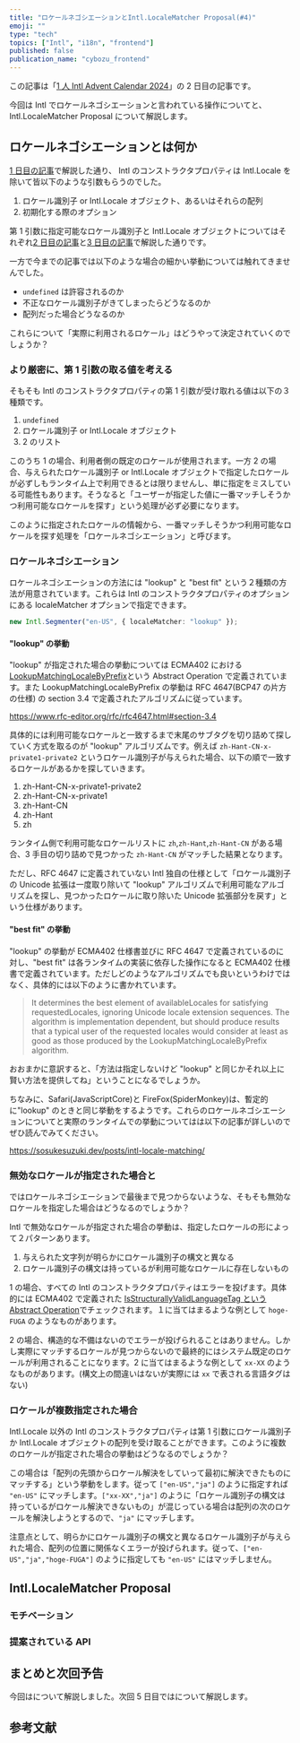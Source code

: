 ```yaml
---
title: "ロケールネゴシエーションとIntl.LocaleMatcher Proposal(#4)"
emoji: ""
type: "tech"
topics: ["Intl", "i18n", "frontend"]
published: false
publication_name: "cybozu_frontend"
---
```


この記事は「[1 人 Intl Advent Calendar 2024](https://adventar.org/calendars/10555)」の 2 日目の記事です。

今回は Intl でロケールネゴシエーションと言われている操作についてと、Intl.LocaleMatcher Proposal について解説します。

## ロケールネゴシエーションとは何か

[1 日目の記事]()で解説した通り、 Intl のコンストラクタプロパティは Intl.Locale を除いて皆以下のような引数もらうのでした。

1. ロケール識別子 or Intl.Locale オブジェクト、あるいはそれらの配列
2. 初期化する際のオプション

第 1 引数に指定可能なロケール識別子と Intl.Locale オブジェクトについてはそれぞれ[2 日目の記事]()と[3 日目の記事]()で解説した通りです。

一方で今までの記事では以下のような場合の細かい挙動については触れてきませんでした。

- `undefined` は許容されるのか
- 不正なロケール識別子がきてしまったらどうなるのか
- 配列だった場合どうなるのか

これらについて「実際に利用されるロケール」はどうやって決定されていくのでしょうか？

### より厳密に、第 1 引数の取る値を考える

そもそも Intl のコンストラクタプロパティの第 1 引数が受け取れる値は以下の３種類です。

1. `undefined`
1. ロケール識別子 or Intl.Locale オブジェクト
1. 2 のリスト

このうち 1 の場合、利用者側の既定のロケールが使用されます。一方 2 の場合、与えられたロケール識別子 or Intl.Locale オブジェクトで指定したロケールが必ずしもランタイム上で利用できるとは限りませんし、単に指定をミスしている可能性もあります。そうなると「ユーザーが指定した値に一番マッチしそうかつ利用可能なロケールを探す」という処理が必ず必要になります。

このように指定されたロケールの情報から、一番マッチしそうかつ利用可能なロケールを探す処理を「ロケールネゴシエーション」と呼びます。

<!-- 図 -->

### ロケールネゴシエーション

ロケールネゴシエーションの方法には "lookup" と "best fit" という２種類の方法が用意されています。これらは Intl のコンストラクタプロパティのオプションにある localeMatcher オプションで指定できます。

```ts
new Intl.Segmenter("en-US", { localeMatcher: "lookup" });
```

#### "lookup" の挙動

"lookup" が指定された場合の挙動については ECMA402 における[LookupMatchingLocaleByPrefix](https://tc39.es/ecma402/#sec-lookupmatchinglocalebyprefix)という Abstract Operation で定義されています。また LookupMatchingLocaleByPrefix の挙動は RFC 4647(BCP47 の片方の仕様) の section 3.4 で定義されたアルゴリズムに従っています。

https://www.rfc-editor.org/rfc/rfc4647.html#section-3.4

具体的には利用可能なロケールと一致するまで末尾のサブタグを切り詰めて探していく方式を取るのが "lookup" アルゴリズムです。例えば `zh-Hant-CN-x-private1-private2` というロケール識別子が与えられた場合、以下の順で一致するロケールがあるかを探していきます。

1.  zh-Hant-CN-x-private1-private2
2.  zh-Hant-CN-x-private1
3.  zh-Hant-CN
4.  zh-Hant
5.  zh

ランタイム側で利用可能なロケールリストに `zh`,`zh-Hant`,`zh-Hant-CN` がある場合、3 手目の切り詰めで見つかった `zh-Hant-CN` がマッチした結果となります。

ただし、RFC 4647 に定義されていない Intl 独自の仕様として「ロケール識別子の Unicode 拡張は一度取り除いて "lookup" アルゴリズムで利用可能なアルゴリズムを探し、見つかったロケールに取り除いた Unicode 拡張部分を戻す」という仕様があります。

<!-- 図 -->

#### "best fit" の挙動

"lookup" の挙動が ECMA402 仕様書並びに RFC 4647 で定義されているのに対し、"best fit" は各ランタイムの実装に依存した操作になると ECMA402 仕様書で定義されています。ただしどのようなアルゴリズムでも良いというわけではなく、具体的には以下のように書かれています。

> It determines the best element of availableLocales for satisfying requestedLocales, ignoring Unicode locale extension sequences. The algorithm is implementation dependent, but should produce results that a typical user of the requested locales would consider at least as good as those produced by the LookupMatchingLocaleByPrefix algorithm.

おおまかに意訳すると、「方法は指定しないけど "lookup" と同じかそれ以上に賢い方法を提供してね」ということになるでしょうか。

ちなみに、Safari(JavaScriptCore)と FireFox(SpiderMonkey)は、暫定的に"lookup" のときと同じ挙動をするようです。これらのロケールネゴシエーションについてと実際のランタイムでの挙動についてはは以下の記事が詳しいのでぜひ読んでみてください。

https://sosukesuzuki.dev/posts/intl-locale-matching/

### 無効なロケールが指定された場合と

ではロケールネゴシエーションで最後まで見つからないような、そもそも無効なロケールを指定した場合はどうなるのでしょうか？

Intl で無効なロケールが指定された場合の挙動は、指定したロケールの形によって２パターンあります。

1. 与えられた文字列が明らかにロケール識別子の構文と異なる
2. ロケール識別子の構文は持っているが利用可能なロケールに存在しないもの

1 の場合、すべての Intl のコンストラクタプロパティはエラーを投げます。具体的には ECMA402 で定義された [IsStructurallyValidLanguageTag という Abstract Operation](https://tc39.es/ecma402/#sec-isstructurallyvalidlanguagetag)でチェックされます。１に当てはまるような例として `hoge-FUGA` のようなものがあります。

2 の場合、構造的な不備はないのでエラーが投げられることはありません。しかし実際にマッチするロケールが見つからないので最終的にはシステム既定のロケールが利用されることになります。2 に当てはまるような例として `xx-XX` のようなものがあります。(構文上の間違いはないが実際には `xx` で表される言語タグはない)

### ロケールが複数指定された場合

Intl.Locale 以外の Intl のコンストラクタプロパティは第 1 引数にロケール識別子か Intl.Locale オブジェクトの配列を受け取ることができます。このように複数のロケールが指定された場合の挙動はどうなるのでしょうか？

この場合は「配列の先頭からロケール解決をしていって最初に解決できたものにマッチする」という挙動をします。従って `["en-US","ja"]` のように指定すれば `"en-US"` にマッチします。`["xx-XX","ja"]` のように「ロケール識別子の構文は持っているがロケール解決できないもの」が混じっている場合は配列の次のロケールを解決しようとするので、`"ja"` にマッチします。

注意点として、明らかにロケール識別子の構文と異なるロケール識別子が与えられた場合、配列の位置に関係なくエラーが投げられます。従って、`["en-US","ja","hoge-FUGA"]` のように指定しても `"en-US"` にはマッチしません。

## Intl.LocaleMatcher Proposal

### モチベーション

### 提案されている API

## まとめと次回予告

今回はについて解説しました。次回 5 日目ではについて解説します。

## 参考文献
